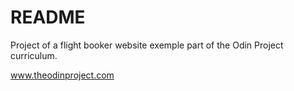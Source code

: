 # README

Project of a flight booker website exemple part of the Odin Project curriculum.

www.theodinproject.com